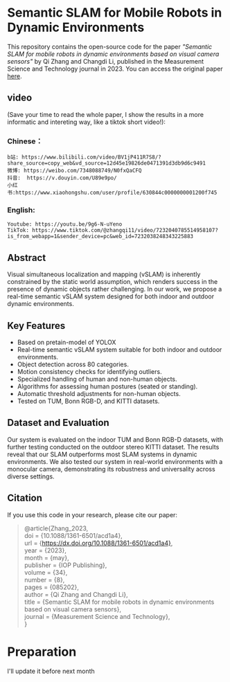 # Semantic SLAM for Mobile Robots in Dynamic Environments

This repository contains the open-source code for the paper _"Semantic SLAM for mobile robots in dynamic environments based on visual camera sensors"_ by Qi Zhang and Changdi Li, published in the Measurement Science and Technology journal in 2023. You can access the original paper [here](https://dx.doi.org/10.1088/1361-6501/acd1a4).

## video
(Save your time to read the whole paper, I show the results in a more informatic and intereting way, like a tiktok short video!):
  ### Chinese：
    b站: https://www.bilibili.com/video/BV1jP411R7S8/?share_source=copy_web&vd_source=12d45e19826de0471391d3db9d6c9491
    微博: https://weibo.com/7348088749/N0fxQaCFQ
    抖音:  https://v.douyin.com/U89e9po/ 
    小红书:https://www.xiaohongshu.com/user/profile/630844c0000000001200f745
  ### English:
    Youtube: https://youtu.be/9g6-N-uYeno
    TikTok: https://www.tiktok.com/@zhangqi11/video/7232040785514958107?is_from_webapp=1&sender_device=pc&web_id=7232038248343225883

## Abstract

Visual simultaneous localization and mapping (vSLAM) is inherently constrained by the static world assumption, which renders success in the presence of dynamic objects rather challenging. In our work, we propose a real-time semantic vSLAM system designed for both indoor and outdoor dynamic environments.

## Key Features
- Based on pretain-model of YOLOX
- Real-time semantic vSLAM system suitable for both indoor and outdoor environments.
- Object detection across 80 categories.
- Motion consistency checks for identifying outliers.
- Specialized handling of human and non-human objects.
- Algorithms for assessing human postures (seated or standing).
- Automatic threshold adjustments for non-human objects.
- Tested on TUM, Bonn RGB-D, and KITTI datasets.

## Dataset and Evaluation

Our system is evaluated on the indoor TUM and Bonn RGB-D datasets, with further testing conducted on the outdoor stereo KITTI dataset. The results reveal that our SLAM outperforms most SLAM systems in dynamic environments. We also tested our system in real-world environments with a monocular camera, demonstrating its robustness and universality across diverse settings.

## Citation

If you use this code in your research, please cite our paper:
> @article{Zhang_2023,  
  doi = {10.1088/1361-6501/acd1a4},  
  url = {https://dx.doi.org/10.1088/1361-6501/acd1a4},  
  year = {2023},  
  month = {may},  
  publisher = {IOP Publishing},  
  volume = {34},  
  number = {8},  
  pages = {085202},  
  author = {Qi Zhang and Changdi Li},  
  title = {Semantic SLAM for mobile robots in dynamic environments based on visual camera sensors},  
  journal = {Measurement Science and Technology},  
  }
# Preparation
I'll update it before next month
